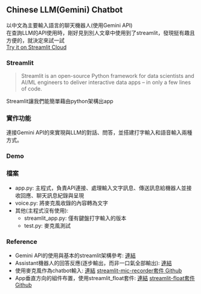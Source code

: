## Chinese LLM(Gemini) Chatbot
以中文為主要輸入語言的聊天機器人(使用Gemini API)  
在查詢LLM的API使用時，剛好見到別人文章中使用到了streamlit，發現挺有趣且方便的，就決定來試一試  
[Try it on Streamlit Cloud](https://appgeminizh-tim.streamlit.app/ "link")
### Streamlit
> Streamlit is an open-source Python framework for data scientists and AI/ML engineers to deliver interactive data apps – in only a few lines of code.<br>  

Streamlit讓我們能簡單藉由python架構出app

### 實作功能
連接Gemini API的來實現與LLM的對話、問答，並搭建打字輸入和語音輸入兩種方式。

### Demo

### 檔案
* app.py: 主程式，負責API連接、處理輸入文字訊息、傳送訊息給機器人並接收回應、聊天訊息紀錄與呈現
* voice.py: 將麥克風收錄的內容轉為文字
* 其他(主程式沒有使用):
  * streamlit_app.py: 僅有鍵盤打字輸入的版本
  * test.py: 麥克風測試

### Reference
* Gemini API的使用與基本的streamlit架構參考: [連結](https://medium.com/@speaktoharisudhan/building-a-gemini-powered-chatbot-in-streamlit-e241ed5958c4 "link")
* Assistant機器人的回答反應(逐步輸出，而非一口氣全部輸出): [連結](https://medium.com/@manojpn/building-an-interactive-ai-chat-application-with-streamlit-and-googles-gemini-pro-c7acee4f7ad4 "link")
* 使用麥克風作為chatbot輸入: [連結](https://lightning.ai/aziz/studios/speech-chatbot-speak-to-llms "link") [streamlit-mic-recorder套件 Github](https://github.com/B4PT0R/streamlit-mic-recorder "link")
* App垂直方向的組件布置，使用streamlit_float套件: [連結](https://github.com/streamlit/streamlit/issues/7166 "link") [streamlit-float套件 Github](https://github.com/bouzidanas/streamlit-float "link")

